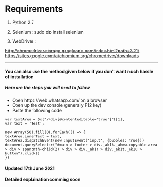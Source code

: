 # Requirements


1) Python 2.7

2) Selenium : sudo pip install selenium

3) WebDriver : 

http://chromedriver.storage.googleapis.com/index.html?path=2.21/
https://sites.google.com/a/chromium.org/chromedriver/downloads



------------------------

#### You can also use the method given below if you don't want much hassle of installation


##### Here are the steps you will need to follow

 - Open https://web.whatsapp.com/ on a browser
 - Open up the dev console (generally F12 key)
 - Paste the following code

 ```
var textArea = $x("//div[@contenteditable='true']")[1];
var text = 'Test';

new Array(50).fill(0).forEach(() => {
textArea.innerText = text;
textArea.dispatchEvent(new InputEvent('input', {bubbles: true}))
document.querySelector("#main > footer > div._ak1k._ahmw.copyable-area > div > span:nth-child(2) > div > div._ak1r > div._ak1t._ak1u > button").click()
})
```
#### Updated 17th June 2021

#### Detailed explaination comming soon
